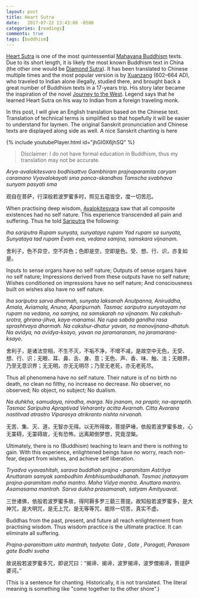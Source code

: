 ```yaml
---
layout: post
title: Heart Sutra
date:   2017-07-22 13:43:08 -0500
categories: [readings]
comments: true
tags: [buddhism]
---
```


[Heart Sutra](https://en.wikipedia.org/wiki/Heart_Sutra) is one of the most
quintessential [Mahayana Buddhism](https://en.wikipedia.org/wiki/Mahayana) texts. Due to its short length, it is likely
the most known Buddhism text in China (the other one would be [Diamond Sutra](https://en.wikipedia.org/wiki/Diamond_Sutra)).
It has been translated to Chinese multiple times and the most popular
version is by [Xuanzang](https://en.wikipedia.org/wiki/Xuanzang) (602–664 AD),
who traveled to Indian alone illegally, studied there, and brought back a
great number of Buddhism texts in a 17-years trip.  His story later became
the inspiration of the novel [Journey to the West](https://en.wikipedia.org/wiki/Journey_to_the_West).
Legend says that he learned Heart Sutra on his way to Indian from a foreign traveling monk.

In this post, I will give an English translation based on the Chinese text.
Translation of technical terms is simplified so that hopefully it will be easier to understand for laymen.
The original Sanskrit pronunciation and Chinese texts are displayed along side 
as well. A nice Sanskrit chanting is here

{% include youtubePlayer.html id="jhGI0X6jhSQ" %}

> Disclaimer: I do not have formal education in Buddhism, thus my translation may not be accurate.

*Arya-avalokitesvaro bodhisattvo Gambhiram prajnaparamita caryam caramano Vyavalokayati sma panca-skandhas Tamscha svabhava sunyam pasyati sma*

观自在菩萨，行深般若波罗蜜多时，照见五蕴皆空，度一切苦厄。

When practising deep wisdom, [Avalokitesvara](https://en.wikipedia.org/wiki/Avalokite%C5%9Bvara) saw that all composite existences had no self nature.
This experience transcended all pain and suffering. 
Thus he told [Sariputra](https://en.wikipedia.org/wiki/Sariputta) the following:

*Iha sariputra Rupam sunyata, sunyataya rupam Yad rupam sa sunyata, Sunyataya tad rupam Evam eva, vedana samjna, samskara vijnanam.*

舍利子，色不异空，空不异色；色即是空，空即是色。受、想、行、识，亦复如是。

Inputs to sense organs have no self nature; Outputs of sense organs have no self nature; Impressions derived from these outputs have no self nature;
Wishes conditioned on impressions have no self nature; And consciousness built on wishes also have no self nature.

*Iha sariputra sarva dharmah, sunyata laksanah Anutpanna, Aniruddha, Amala, Aviamala, Anuna, Aparipurnah. Tasmac sariputra sunyatayam na rupam na vedana, na samjna, na samskarah na vijnanam. Na cakshuh-srotra, ghrana-jihva, kaya-manamsi.  Na rupa sabda gandha rasa sprashtvaya dharmah. Na cakshur-dhatur yavan, na manovijnana-dhatuh. Na avidya, na avidya-ksayo, yavan na jaramaranam, na jaramarana-ksayo.*

舍利子，是诸法空相，不生不灭，不垢不净，不增不减，是故空中无色，无受、想、行、识；无眼、耳、鼻、舌、身、意；无色、声、香、味、触、法；无眼界，乃至无意识界；无无明，亦无无明尽；乃至无老死，亦无老死尽。

Thus all phenomena have no self nature.
Their nature is of no birth no death, no clean no filthy, no increase no decrease.
No observer, no observed; No object, no subject; No dualism.

*Na duhkha, samudaya, nirodha, marga. Na jnanam, na praptir, na-apraptih. Tasmac Sariputra Apraptivad Veharanty acitta Avarnah. Citta Avarana nastitvad atrastro Viparasya atrikranto nishta nirvanah.*

无苦、集、灭、道，无智亦无得。以无所得故，菩提萨埵，依般若波罗蜜多故，心无罣碍，无罣碍故，无有恐怖，远离颠倒梦想，究竟涅槃。

Ultimately, there is no (Buddhism) teaching to learn and there is nothing to gain. With this experience, enlightened beings have no worry, reach non-fear, depart from wishes, and achieve self liberation.

*Tryadva vyavashitah, sarava buddhah prajna - paramitam Astritya Anuttaram samyak sambodhim Ambhisumbuddhanah. Tasmac jnatavyam prajna-paramitam maha mantro. Maha Vidya mantra. Anuttara mantro. Asamasama mantrah. Sarva dukha prasamanah, satyam Amityuavat.*

三世诸佛，依般若波罗蜜多故，得阿耨多罗三藐三菩提。故知般若波罗蜜多，是大神咒，是大明咒，是无上咒，是无等等咒，能除一切苦，真实不虚。

Buddhas from the past, present, and future all reach enlightenment from practising wisdom.
Thus wisdom practice is the ultimate practice. It can eliminate all suffering.

*Prajna-paramittam ukto mantrah, tadyata: Gate , Gate , Paragati, Parasam gate  Bodhi svaha*

故说般若波罗蜜多咒，即说咒曰：“揭谛、揭谛，波罗揭谛，波罗僧揭谛，菩提萨婆诃。”

(This is a sentence for chanting. Historically, it is not translated.
The literal meaning is something like "come together to the other shore".)
